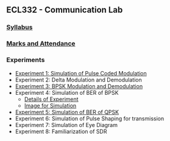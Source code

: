 ## ECL332 - Communication Lab
### [Syllabus](docs/ECL332-COMMLAB-SYLLABUS.pdf)
### [Marks and Attendance](https://docs.google.com/spreadsheets/d/1_nH9x66uNC0jId7nLExyCGITvl0BLXD0/edit?usp=sharing&ouid=109861562172723353410&rtpof=true&sd=true)
### Experiments
+ [Experiment 1: Simulation of Pulse Coded Modulation](docs/Exp1_PCM.pdf)
+ Experiment 2: Delta Modulation and Demodulation
+ [Experiment 3: BPSK Modulation and Demodulation](docs/Bpsk-CircuitDiagram-ModulationDemodulation.pdf)
+ Experiment 4: Simulation of BER of BPSK
  - [Details of Experiment](docs/Exp4_BPSK.pdf)
  - [Image for Simulation](images/cameraman.png)
+ [Experiment 5: Simulation of BER of QPSK](docs/Exp5_MPSK.pdf)
+ Experiment 6: Simulation of Pulse Shaping for transmission
+ Experiment 7: Simulation of Eye Diagram
+ Experiment 8: Familiarization of SDR

